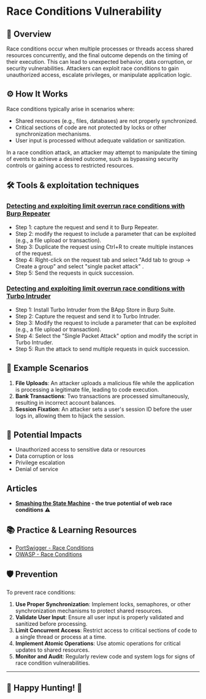 # Race Conditions Vulnerability

## 🏁 Overview
Race conditions occur when multiple processes or threads access shared resources concurrently, and the final outcome depends on the timing of their execution. This can lead to unexpected behavior, data corruption, or security vulnerabilities. Attackers can exploit race conditions to gain unauthorized access, escalate privileges, or manipulate application logic.

## ⚙️ How It Works
Race conditions typically arise in scenarios where:
- Shared resources (e.g., files, databases) are not properly synchronized.
- Critical sections of code are not protected by locks or other synchronization mechanisms.
- User input is processed without adequate validation or sanitization.

In a race condition attack, an attacker may attempt to manipulate the timing of events to achieve a desired outcome, such as bypassing security controls or gaining access to restricted resources.

## 🛠 Tools & exploitation techniques

### [Detecting and exploiting limit overrun race conditions with Burp Repeater](https://portswigger.net/web-security/race-conditions#detecting-and-exploiting-limit-overrun-race-conditions-with-burp-repeater)
- Step 1: capture the request and send it to Burp Repeater.
- Step 2: modify the request to include a parameter that can be exploited (e.g., a file upload or transaction).
- Step 3: Duplicate the request using Ctrl+R to create multiple instances of the request.
- Step 4: Right-click on the request tab and select "Add tab to group -> Create a group" and select "single packet attack" .
- Step 5: Send the requests in quick succession.

### [Detecting and exploiting limit overrun race conditions with Turbo Intruder](https://portswigger.net/web-security/race-conditions#detecting-and-exploiting-limit-overrun-race-conditions-with-turbo-intruder)
- Step 1: Install Turbo Intruder from the BApp Store in Burp Suite.
- Step 2: Capture the request and send it to Turbo Intruder.
- Step 3: Modify the request to include a parameter that can be exploited (e.g., a file upload or transaction).
- Step 4: Select the "Single Packet Attack" option and modify the script in Turbo Intruder.
- Step 5: Run the attack to send multiple requests in quick succession.


## 🧪 Example Scenarios
1. **File Uploads**: An attacker uploads a malicious file while the application is processing a legitimate file, leading to code execution.
2. **Bank Transactions**: Two transactions are processed simultaneously, resulting in incorrect account balances.
3. **Session Fixation**: An attacker sets a user's session ID before the user logs in, allowing them to hijack the session.

## 🔐 Potential Impacts
- Unauthorized access to sensitive data or resources
- Data corruption or loss
- Privilege escalation
- Denial of service

## Articles
- **[Smashing the State Machine](https://portswigger.net/research/smashing-the-state-machine) - the true potential of web race conditions** ⚠️

## 📚 Practice & Learning Resources
- [PortSwigger - Race Conditions](https://portswigger.net/web-security/race-conditions)
- [OWASP - Race Conditions](https://owasp.org/www-community/attacks/Race_Condition)

## 🛡️ Prevention
To prevent race conditions:
1. **Use Proper Synchronization**: Implement locks, semaphores, or other synchronization mechanisms to protect shared resources.
2. **Validate User Input**: Ensure all user input is properly validated and sanitized before processing.
3. **Limit Concurrent Access**: Restrict access to critical sections of code to a single thread or process at a time.
4. **Implement Atomic Operations**: Use atomic operations for critical updates to shared resources.
5. **Monitor and Audit**: Regularly review code and system logs for signs of race condition vulnerabilities.

---

## 🎯 Happy Hunting! 👾
